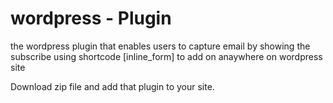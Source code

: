 # wordpress - Plugin

the wordpress plugin that enables users to capture email by showing the subscribe using shortcode [inline_form] to add on anaywhere on wordpress site 

Download zip file and add that plugin to your site.
